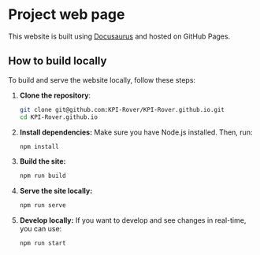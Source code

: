# Project web page

This website is built using [Docusaurus](https://docusaurus.io/) and hosted on GitHub Pages.

## How to build locally

To build and serve the website locally, follow these steps:

1. **Clone the repository**:
    ```bash
    git clone git@github.com:KPI-Rover/KPI-Rover.github.io.git
    cd KPI-Rover.github.io
    ```
2. **Install dependencies:** Make sure you have Node.js installed. Then, run:
   ```bash
   npm install
   ```
3. **Build the site:**
   ```bash
   npm run build
   ```
4. **Serve the site locally:**
   ```bash
   npm run serve
   ```
5. **Develop locally:** If you want to develop and see changes in real-time, you can use:
    ```bash
    npm run start
    ```
